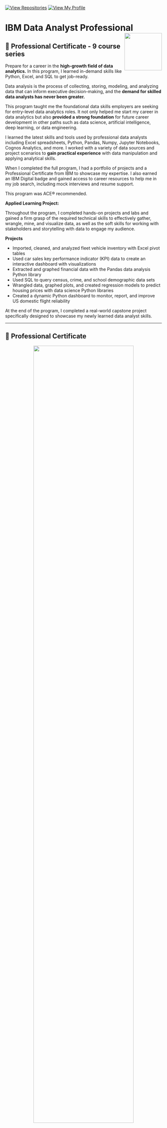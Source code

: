 [![View Repositories](https://img.shields.io/badge/View-My_Repositories-blue?logo=GitHub)](https://github.com/gee4galileo?tab=repositories)
[![View My Profile](https://img.shields.io/badge/View-My_Profile-green?logo=GitHub)](https://github.com/gee4galileo) 

# IBM Data Analyst Professional <img src="https://raw.githubusercontent.com/roshangrewal/IBM-Data-Science-Professional-Certification/master/IBM-Banner.png" align="right" width="120" />

## 📍 Professional Certificate - 9 course series
Prepare for a career in the **high-growth field of data analytics.** In this program, I learned in-demand skills like Python, Excel, and SQL to get job-ready.

Data analysis is the process of collecting, storing, modeling, and analyzing data that can inform executive decision-making, and the **demand for skilled data analysts has never been greater.**

This program taught me the foundational data skills employers are seeking for entry-level data analytics roles. It not only helped me start my career in data analytics but also **provided a strong foundation** for future career development in other paths such as data science, artificial intelligence, deep learning, or data engineering. 

I learned the latest skills and tools used by professional data analysts including Excel spreadsheets, Python, Pandas, Numpy, Jupyter Notebooks, Cognos Analytics, and more. I worked with a variety of data sources and project scenarios to **gain practical experience** with data manipulation and applying analytical skills.

When I completed the full program, I had a portfolio of projects and a Professional Certificate from IBM to showcase my expertise. I also earned an IBM Digital badge and gained access to career resources to help me in my job search, including mock interviews and resume support. 

This program was ACE® recommended.

**Applied Learning Project:**

Throughout the program, I completed hands-on projects and labs and gained a firm grasp of the required technical skills to effectively gather, wrangle, mine, and visualize data, as well as the soft skills for working with stakeholders and storytelling with data to engage my audience.

**Projects**
- Imported, cleaned, and analyzed fleet vehicle inventory with Excel pivot tables
- Used car sales key performance indicator (KPI) data to create an interactive dashboard with visualizations
- Extracted and graphed financial data with the Pandas data analysis Python library
- Used SQL to query census, crime, and school demographic data sets
- Wrangled data, graphed plots, and created regression models to predict housing prices with data science Python libraries
- Created a dynamic Python dashboard to monitor, report, and improve US domestic flight reliability

At the end of the program, I completed a real-world capstone project specifically designed to showcase my newly learned data analyst skills.

---

## 🥇 Professional Certificate

<p align="center">
<img src="/certificate/DataAnalystProfessionalCertificate.jpg" width=80% height=80%>

---

## 📙 Course Structures

There are 9 Courses in this Professional Certificate Specialization are as follows:

- [x] Introduction to Data Analytics
      
  **Learned**
    1) Explained what Data Analytics is and the key steps in the Data Analytics process
    2) Differentiated between different data roles such as Data Engineer, Data Analyst, Data Scientist, Business Analyst, and Business Intelligence Analyst
    3) Described the different types of data structures, file formats, and sources of data
    4) Described the data analysis process involving collecting, wrangling, mining, and visualizing data

  **Skills gained** &nbsp;&nbsp;&nbsp;
`Predictive Modelling`&nbsp;&nbsp;&nbsp;
`Python Programming`&nbsp;&nbsp;&nbsp;
`Data Analysis`&nbsp;&nbsp;&nbsp;
`Data Visualization (DataViz)`&nbsp;&nbsp;&nbsp;
`Model Selection`


- [x] Excel Basics for Data Analysis
      
  **Learned**
    1) Displayed working knowledge of Excel for Data Analysis.
    2) Performed basic spreadsheet tasks including navigation, data entry, and using formulas.
    3) Employed data quality techniques to import and clean data in Excel.
    4) Analyzed data in spreadsheets by using filter, sort, look-up functions, as well as pivot tables.

  **Skills gained** &nbsp;&nbsp;&nbsp;
`Data Science`&nbsp;&nbsp;&nbsp;
`Spreadsheet`&nbsp;&nbsp;&nbsp;
`Microsoft Excel`&nbsp;&nbsp;&nbsp;
`Data Analysis`&nbsp;&nbsp;&nbsp;
`Data Visualization (DataViz)`

- [X] Data Visualization and Dashboards with Excel and Cognos
      
  **Learned**
    1) Created basic visualizations such as line graphs, bar graphs, and pie charts using Excel spreadsheets.
    2) Explained the important role charts play in telling a data-driven story. 
    3) Constructed advanced charts and visualizations such as Treemaps, Sparklines, Histogram, Scatter Plots, and Filled Map Charts.
    4) Builded and shared interactive dashboards using Excel and Cognos Analytics.

  **Skills gained** &nbsp;&nbsp;&nbsp;
`Microsoft Excel`&nbsp;&nbsp;&nbsp;
`Data Analysis`&nbsp;&nbsp;&nbsp;
`Data Visualization (DataViz)`&nbsp;&nbsp;&nbsp;
`IBM Cognos Analytics`&nbsp;&nbsp;&nbsp;
`Dashboard`

- [x] Python for Data Science, AI and Development
      
  **Learned**
    1) Described Python Basics including Data Types, Expressions, Variables, and Data Structures.
    2) Applied Python programming logic using Branching, Loops, Functions, Objects & Classes.
    3) Demonstrated proficiency in using Python libraries such as Pandas, Numpy, and Beautiful Soup.
    4) Accessed web data using APIs and web scraping from Python in Jupyter Notebooks.  

  **Skills gained** &nbsp;&nbsp;&nbsp;
`Data Science`&nbsp;&nbsp;&nbsp;
`Python Programming`&nbsp;&nbsp;&nbsp;
`Data Analysis`&nbsp;&nbsp;&nbsp;
`Pandas`&nbsp;&nbsp;&nbsp;
`Numpy`

- [X] Python Project for Data Science
      
  **Learned**
    1) Played the role of a Data Scientist / Data Analyst working on a real project.
    2) Demonstrated my Skills in Python - the language of choice for Data Science and Data Analysis. 
    3) Applied Python fundamentals, Python data structures, and working with data in Python.
    4) Builded a dashboard using Python and libraries like Pandas, Beautiful Soup and Plotly using Jupyter notebook.
  
  **Skills gained** &nbsp;&nbsp;&nbsp;
  `Data Science`&nbsp;&nbsp;&nbsp;
  `Python Programming`&nbsp;&nbsp;&nbsp;
  `Data Analysis`&nbsp;&nbsp;&nbsp;
  `Pandas`&nbsp;&nbsp;&nbsp;
  `Numpy`

- [x] Databases and SQL for Data Science
      
  **Learned**
    1) Analyzed data within a database using SQL and Python.
    2) Created a relational database on Cloud and work with tables.
    3) Constructed SQL statements including SELECT, INSERT, UPDATE, and DELETE.
    4) Composed more powerful queries with advanced SQL techniques like views, transactions, stored procedures and joins.
  
  **Skills gained** &nbsp;&nbsp;&nbsp;
  `Python Programming`&nbsp;&nbsp;&nbsp;
  `Data Analysis`&nbsp;&nbsp;&nbsp;
  `SQL and RDBMS`&nbsp;&nbsp;&nbsp;
  `Data Visualization (DataViz)`&nbsp;&nbsp;&nbsp;
  `Dashboard`

- [x] Data Analysis with Python
      
  **Learned**
    1) Developed Python code for cleaning and preparing data for analysis - including handling missing values, formatting, normalizing, and binning data
    2) Performed exploratory data analysis and apply analytical techniques to real-word datasets using libraries such as Pandas, Numpy and Scipy
    3) Manipulated data using dataframes, summarize data, understand data distribution, perform correlation and create data pipelines
    4) Builded and evaluated regression models using machine learning scikit-learn library and use them for prediction and decision making
  
  **Skills gained** &nbsp;&nbsp;&nbsp;
  `Cloud Databases`&nbsp;&nbsp;&nbsp;
  `Python Programming`&nbsp;&nbsp;&nbsp;
  `Jupyter notebooks`&nbsp;&nbsp;&nbsp;
  `Relational Database Management System (RDBMS)`&nbsp;&nbsp;&nbsp;
    `SQL`

- [x] Data Visualization with Python
      
  **Learned**
    1) Implemented data visualization techniques and plots using Python libraries, such as Matplotlib, Seaborn, and Folium to tell a stimulating story
    2) Created different types of charts and plots such as line, area, histograms, bar, pie, box, scatter, and bubble
    3) Created advanced visualizations such as waffle charts, word clouds, regression plots, maps with markers, & choropleth maps
    4) Generated interactive dashboards containing scatter, line, bar, bubble, pie, and sunburst charts using the Dash framework and Plotly library
  
  **Skills gained** &nbsp;&nbsp;&nbsp;
  `Data Science`&nbsp;&nbsp;&nbsp;
  `Python Programming`&nbsp;&nbsp;&nbsp;
  `Data Analysis`&nbsp;&nbsp;&nbsp;
  `Pandas`&nbsp;&nbsp;&nbsp;
  `Jupyter notebooks`

- [x] IBM Data Analyst Capstone Project

  **Learned**
    1) Applied different techniques to collect and wrangle data
    2) Showcased my Data Analysis and Visualization skills 
    3) Created a data analysis report and a compelling presentation
    4) Demonstrated proficiency with various Python Libraries
  
  **Skills gained** &nbsp;&nbsp;&nbsp;
  `Data Science`&nbsp;&nbsp;&nbsp;
  `Spreadsheet`&nbsp;&nbsp;&nbsp;
  `Microsoft Excel`&nbsp;&nbsp;&nbsp;
  `Data Analysis`&nbsp;&nbsp;&nbsp;
  `Pivot Table`


---
<p>&copy; 2022 Mohamed Khalil</p>
